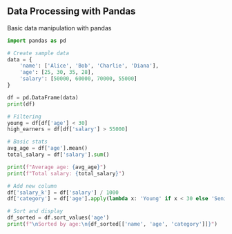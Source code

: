 <!-- METADATA
{
  "title": "Python Data Processing With Pandas",
  "tags": [
    "python",
    "data-processing"
  ],
  "language": "python"
}
-->

## Data Processing with Pandas
Basic data manipulation with pandas
```python
import pandas as pd

# Create sample data
data = {
    'name': ['Alice', 'Bob', 'Charlie', 'Diana'],
    'age': [25, 30, 35, 28],
    'salary': [50000, 60000, 70000, 55000]
}

df = pd.DataFrame(data)
print(df)

# Filtering
young = df[df['age'] < 30]
high_earners = df[df['salary'] > 55000]

# Basic stats
avg_age = df['age'].mean()
total_salary = df['salary'].sum()

print(f"Average age: {avg_age}")
print(f"Total salary: {total_salary}")

# Add new column
df['salary_k'] = df['salary'] / 1000
df['category'] = df['age'].apply(lambda x: 'Young' if x < 30 else 'Senior')

# Sort and display
df_sorted = df.sort_values('age')
print(f"\nSorted by age:\n{df_sorted[['name', 'age', 'category']]}")
```